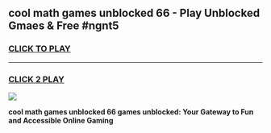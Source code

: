 
## cool math games unblocked 66 - Play Unblocked Gmaes & Free #ngnt5
<h3>
<a href="https://news.freeplayer.one?title=cool_math_games_unblocked_66&ref=03M">CLICK TO PLAY</a></h3>
<hr>

<h3>
<a href="https://news.freeplayer.one?title=cool_math_games_unblocked_66&ref=03M">CLICK 2 PLAY</a>
  
</h3>

<a href="https://news.freeplayer.one?title=cool_math_games_unblocked_66&ref=03M"><img src="https://clearcache.store/games.png"></a>


**cool math games unblocked 66 games unblocked: Your Gateway to Fun and Accessible Online Gaming**
